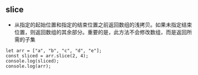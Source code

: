 ## slice

- 从指定的起始位置和指定的结束位置之前返回数组的浅拷贝。如果未指定结束位置，则返回数组的其余部分。重要的是，此方法不会修改数组，而是返回所需的子集

```
let arr = ["a", "b", "c", "d", "e"];
const sliced = arr.slice(2, 4);
console.log(sliced);
console.log(arr);
```
